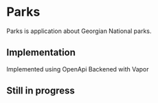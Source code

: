 # Parks

Parks is application about Georgian National parks.

## Implementation

Implemented using OpenApi
Backened with Vapor

## Still in progress
